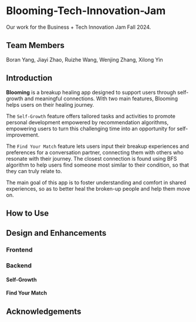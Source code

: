 # Blooming-Tech-Innovation-Jam
Our work for the Business + Tech Innovation Jam Fall 2024.

## Team Members

Boran Yang, Jiayi Zhao, Ruizhe Wang, Wenjing Zhang,  Xilong Yin

## Introduction
**Blooming** is a breakup healing app designed to support users through self-growth and meaningful connections. With two main features, Blooming helps users on their healing journey. 

The `Self-Growth` feature offers tailored tasks and activities to promote personal development empowered by recommendation algorithms, empowering users to turn this challenging time into an opportunity for self-improvement. 

The `Find Your Match` feature lets users input their breakup experiences and preferences for a conversation partner, connecting them with others who resonate with their journey. The closest connection is found using BFS algorithm to help users find someone most similar to their condition, so that they can truly relate to. 

The main goal of this app is to foster understanding and comfort in shared experiences, so as to better heal the broken-up people and help them move on.

## How to Use

## Design and Enhancements

### Frontend

### Backend

#### Self-Growth



#### Find Your Match

## Acknowledgements
